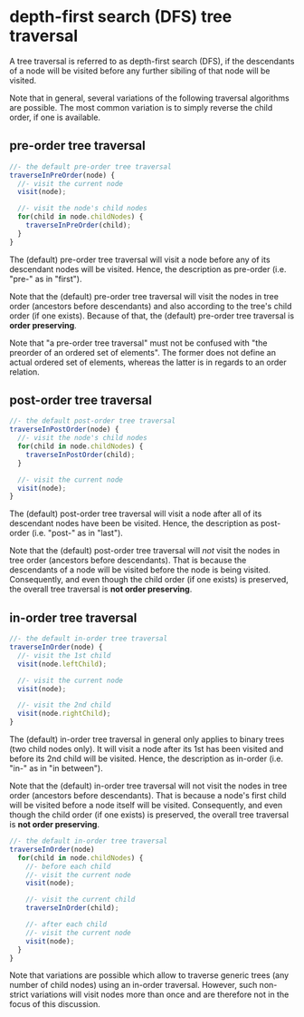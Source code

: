 
<!-- ======================================================================= -->
# depth-first search (DFS) tree traversal

A tree traversal is referred to as depth-first search (DFS), if the descendants
of a node will be visited before any further sibiling of that node will be
visited.

Note that in general, several variations of the following traversal algorithms
are possible. The most common variation is to simply reverse the child order,
if one is available.

<!-- ======================================================================= -->
## pre-order tree traversal

```js
//- the default pre-order tree traversal
traverseInPreOrder(node) {
  //- visit the current node
  visit(node);

  //- visit the node's child nodes
  for(child in node.childNodes) {
    traverseInPreOrder(child);
  }
}
```

The (default) pre-order tree traversal will visit a node before any of its
descendant nodes will be visited. Hence, the description as pre-order (i.e.
"pre-" as in "first").

Note that the (default) pre-order tree traversal will visit the nodes in tree
order (ancestors before descendants) and also according to the tree's child
order (if one exists). Because of that, the (default) pre-order tree traversal
is **order preserving**.

Note that "a pre-order tree traversal" must not be confused with "the preorder
of an ordered set of elements". The former does not define an actual ordered
set of elements, whereas the latter is in regards to an order relation.

<!-- ======================================================================= -->
## post-order tree traversal

```js
//- the default post-order tree traversal
traverseInPostOrder(node) {
  //- visit the node's child nodes
  for(child in node.childNodes) {
    traverseInPostOrder(child);
  }

  //- visit the current node
  visit(node);
}
```

The (default) post-order tree traversal will visit a node after all of its
descendant nodes have been be visited. Hence, the description as post-order
(i.e. "post-" as in "last").

Note that the (default) post-order tree traversal will *not* visit the nodes
in tree order (ancestors before descendants). That is because the descendants
of a node will be visited before the node is being visited. Consequently, and
even though the child order (if one exists) is preserved, the overall tree
traversal is **not order preserving**.

<!-- ======================================================================= -->
## in-order tree traversal

```js
//- the default in-order tree traversal
traverseInOrder(node) {
  //- visit the 1st child
  visit(node.leftChild);

  //- visit the current node
  visit(node);

  //- visit the 2nd child
  visit(node.rightChild);
}
```

The (default) in-order tree traversal in general only applies to binary trees
(two child nodes only). It will visit a node after its 1st has been visited
and before its 2nd child will be visited. Hence, the description as in-order
(i.e. "in-" as in "in between").

Note that the (default) in-order tree traversal will not visit the nodes in
tree order (ancestors before descendants). That is because a node's first child
will be visited before a node itself will be visited. Consequently, and even
though the child order (if one exists) is preserved, the overall tree traversal
is **not order preserving**.

```js
//- the default in-order tree traversal
traverseInOrder(node)
  for(child in node.childNodes) {
    //- before each child
    //- visit the current node
    visit(node);

    //- visit the current child
    traverseInOrder(child);

    //- after each child
    //- visit the current node
    visit(node);
  }
}
```

Note that variations are possible which allow to traverse generic trees (any
number of child nodes) using an in-order traversal. However, such non-strict
variations will visit nodes more than once and are therefore not in the focus
of this discussion.
